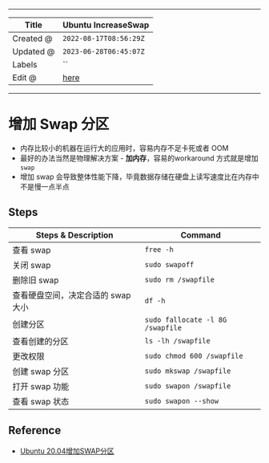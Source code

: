 -----

| Title     | Ubuntu IncreaseSwap                                 |
| --------- | --------------------------------------------------- |
| Created @ | `2022-08-17T08:56:29Z`                              |
| Updated @ | `2023-06-28T06:45:07Z`                              |
| Labels    | \`\`                                                |
| Edit @    | [here](https://github.com/junxnone/linux/issues/83) |

-----

# 增加 Swap 分区

  - 内存比较小的机器在运行大的应用时，容易内存不足卡死或者 OOM
  - 最好的办法当然是物理解决方案 - **加内存**，容易的workaround 方式就是增加 `swap`
  - 增加 swap 会导致整体性能下降，毕竟数据存储在硬盘上读写速度比在内存中不是慢一点半点

## Steps

| Steps & Description  | Command                          |
| -------------------- | -------------------------------- |
| 查看 swap              | `free -h`                        |
| 关闭 swap              | `sudo swapoff`                   |
| 删除旧 swap             | `sudo rm /swapfile`              |
| 查看硬盘空间，决定合适的 swap 大小 | `df -h`                          |
| 创建分区                 | `sudo fallocate -l 8G /swapfile` |
| 查看创建的分区              | `ls -lh /swapfile`               |
| 更改权限                 | `sudo chmod 600 /swapfile`       |
| 创建 swap 分区           | `sudo mkswap /swapfile`          |
| 打开 swap 功能           | `sudo swapon /swapfile`          |
| 查看 swap 状态           | `sudo swapon --show`             |

## Reference

  - [Ubuntu 20.04增加SWAP分区](https://blog.csdn.net/weixin_37532614/article/details/119239715)
